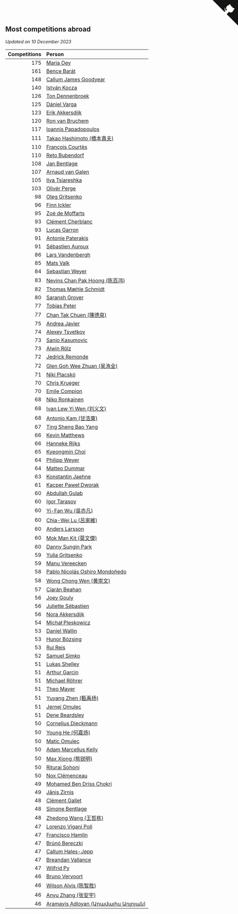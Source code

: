 ## Most competitions abroad

*Updated on 10 December 2023*

| Competitions | Person |
| ---: | :--- |
| 175 | [Maria Oey](https://www.worldcubeassociation.org/persons/2007OEYM01) |
| 161 | [Bence Barát](https://www.worldcubeassociation.org/persons/2008BARA01) |
| 148 | [Callum James Goodyear](https://www.worldcubeassociation.org/persons/2012GOOD02) |
| 140 | [István Kocza](https://www.worldcubeassociation.org/persons/2005KOCZ01) |
| 126 | [Ton Dennenbroek](https://www.worldcubeassociation.org/persons/2003DENN01) |
| 125 | [Dániel Varga](https://www.worldcubeassociation.org/persons/2008VARG01) |
| 123 | [Erik Akkersdijk](https://www.worldcubeassociation.org/persons/2005AKKE01) |
| 120 | [Ron van Bruchem](https://www.worldcubeassociation.org/persons/2003BRUC01) |
| 117 | [Ioannis Papadopoulos](https://www.worldcubeassociation.org/persons/2013PAPA01) |
| 111 | [Takao Hashimoto (橋本貴夫)](https://www.worldcubeassociation.org/persons/2007HASH01) |
| 110 | [François Courtès](https://www.worldcubeassociation.org/persons/2008COUR01) |
| 110 | [Reto Bubendorf](https://www.worldcubeassociation.org/persons/2012BUBE01) |
| 108 | [Jan Bentlage](https://www.worldcubeassociation.org/persons/2010BENT01) |
| 107 | [Arnaud van Galen](https://www.worldcubeassociation.org/persons/2006GALE01) |
| 105 | [Ilya Tsiareshka](https://www.worldcubeassociation.org/persons/2012TERE01) |
| 103 | [Olivér Perge](https://www.worldcubeassociation.org/persons/2007PERG01) |
| 98 | [Oleg Gritsenko](https://www.worldcubeassociation.org/persons/2011GRIT01) |
| 96 | [Finn Ickler](https://www.worldcubeassociation.org/persons/2012ICKL01) |
| 95 | [Zoé de Moffarts](https://www.worldcubeassociation.org/persons/2010MOFF02) |
| 93 | [Clément Cherblanc](https://www.worldcubeassociation.org/persons/2014CHER05) |
| 93 | [Lucas Garron](https://www.worldcubeassociation.org/persons/2006GARR01) |
| 91 | [Antonie Paterakis](https://www.worldcubeassociation.org/persons/2012PATE01) |
| 91 | [Sébastien Auroux](https://www.worldcubeassociation.org/persons/2008AURO01) |
| 86 | [Lars Vandenbergh](https://www.worldcubeassociation.org/persons/2003VAND01) |
| 85 | [Mats Valk](https://www.worldcubeassociation.org/persons/2007VALK01) |
| 84 | [Sebastian Weyer](https://www.worldcubeassociation.org/persons/2010WEYE02) |
| 83 | [Nevins Chan Pak Hoong (陈百鸿)](https://www.worldcubeassociation.org/persons/2010CHAN20) |
| 82 | [Thomas Mæhle Schmidt](https://www.worldcubeassociation.org/persons/2013SCHM02) |
| 80 | [Saransh Grover](https://www.worldcubeassociation.org/persons/2014GROV01) |
| 77 | [Tobias Peter](https://www.worldcubeassociation.org/persons/2014PETE03) |
| 77 | [Chan Tak Chuen (陳德泉)](https://www.worldcubeassociation.org/persons/2007CHUE01) |
| 75 | [Andrea Javier](https://www.worldcubeassociation.org/persons/2010JAVI01) |
| 74 | [Alexey Tsvetkov](https://www.worldcubeassociation.org/persons/2017TSVE02) |
| 73 | [Sanio Kasumovic](https://www.worldcubeassociation.org/persons/2009KASU01) |
| 73 | [Alwin Rölz](https://www.worldcubeassociation.org/persons/2016ROLZ01) |
| 72 | [Jedrick Remonde](https://www.worldcubeassociation.org/persons/2008REMO01) |
| 72 | [Glen Goh Wee Zhuan (吴洧全)](https://www.worldcubeassociation.org/persons/2015ZHUA01) |
| 71 | [Niki Placskó](https://www.worldcubeassociation.org/persons/2008PLAC01) |
| 70 | [Chris Krueger](https://www.worldcubeassociation.org/persons/2006KRUE01) |
| 70 | [Emile Compion](https://www.worldcubeassociation.org/persons/2007COMP01) |
| 68 | [Niko Ronkainen](https://www.worldcubeassociation.org/persons/2010RONK01) |
| 68 | [Ivan Lew Yi Wen (刘义文)](https://www.worldcubeassociation.org/persons/2012WENI01) |
| 68 | [Antonio Kam (甘浩東)](https://www.worldcubeassociation.org/persons/2017TUNG13) |
| 67 | [Ting Sheng Bao Yang](https://www.worldcubeassociation.org/persons/2008BAOY01) |
| 66 | [Kevin Matthews](https://www.worldcubeassociation.org/persons/2010MATT02) |
| 66 | [Hanneke Rijks](https://www.worldcubeassociation.org/persons/2008RIJK01) |
| 65 | [Kyeongmin Choi](https://www.worldcubeassociation.org/persons/2017CHOI07) |
| 64 | [Philipp Weyer](https://www.worldcubeassociation.org/persons/2010WEYE01) |
| 64 | [Matteo Dummar](https://www.worldcubeassociation.org/persons/2017DUMM01) |
| 63 | [Konstantin Jaehne](https://www.worldcubeassociation.org/persons/2015JAEH01) |
| 61 | [Kacper Paweł Dworak](https://www.worldcubeassociation.org/persons/2020DWOR01) |
| 60 | [Abdullah Gulab](https://www.worldcubeassociation.org/persons/2014GULA02) |
| 60 | [Igor Tarasov](https://www.worldcubeassociation.org/persons/2016TARA04) |
| 60 | [Yi-Fan Wu (吳亦凡)](https://www.worldcubeassociation.org/persons/2010WUIF01) |
| 60 | [Chia-Wei Lu (呂家維)](https://www.worldcubeassociation.org/persons/2007LUCH01) |
| 60 | [Anders Larsson](https://www.worldcubeassociation.org/persons/2003LARS01) |
| 60 | [Mok Man Kit (莫文傑)](https://www.worldcubeassociation.org/persons/2009KITM01) |
| 60 | [Danny Sungin Park](https://www.worldcubeassociation.org/persons/2015PARK13) |
| 59 | [Yulia Gritsenko](https://www.worldcubeassociation.org/persons/2012SIDO01) |
| 59 | [Manu Vereecken](https://www.worldcubeassociation.org/persons/2010VERE01) |
| 58 | [Pablo Nicolás Oshiro Mondoñedo](https://www.worldcubeassociation.org/persons/2010MOND01) |
| 58 | [Wong Chong Wen (黄崇文)](https://www.worldcubeassociation.org/persons/2014WENW01) |
| 57 | [Ciarán Beahan](https://www.worldcubeassociation.org/persons/2012BEAH01) |
| 56 | [Joey Gouly](https://www.worldcubeassociation.org/persons/2007GOUL01) |
| 56 | [Juliette Sébastien](https://www.worldcubeassociation.org/persons/2014SEBA01) |
| 56 | [Nora Akkersdijk](https://www.worldcubeassociation.org/persons/2009CHRI03) |
| 54 | [Michał Pleskowicz](https://www.worldcubeassociation.org/persons/2009PLES01) |
| 53 | [Daniel Wallin](https://www.worldcubeassociation.org/persons/2013WALL03) |
| 53 | [Hunor Bózsing](https://www.worldcubeassociation.org/persons/2009BOZS01) |
| 53 | [Rui Reis](https://www.worldcubeassociation.org/persons/2015REIS02) |
| 52 | [Samuel Simko](https://www.worldcubeassociation.org/persons/2016SIMK01) |
| 51 | [Lukas Shelley](https://www.worldcubeassociation.org/persons/2016SHEL03) |
| 51 | [Arthur Garcin](https://www.worldcubeassociation.org/persons/2014GARC27) |
| 51 | [Michael Röhrer](https://www.worldcubeassociation.org/persons/2009ROHR01) |
| 51 | [Theo Mayer](https://www.worldcubeassociation.org/persons/2012MAYE01) |
| 51 | [Yuyang Zhen (甄禹扬)](https://www.worldcubeassociation.org/persons/2013ZHEN11) |
| 51 | [Jernej Omulec](https://www.worldcubeassociation.org/persons/2010OMUL01) |
| 51 | [Dene Beardsley](https://www.worldcubeassociation.org/persons/2009BEAR01) |
| 50 | [Cornelius Dieckmann](https://www.worldcubeassociation.org/persons/2009DIEC01) |
| 50 | [Young He (何嘉炀)](https://www.worldcubeassociation.org/persons/2014HEYO01) |
| 50 | [Matic Omulec](https://www.worldcubeassociation.org/persons/2010OMUL02) |
| 50 | [Adam Marcellus Kelly](https://www.worldcubeassociation.org/persons/2016KELL10) |
| 50 | [Max Xiong (熊锐明)](https://www.worldcubeassociation.org/persons/2015XION03) |
| 50 | [Rituraj Sohoni](https://www.worldcubeassociation.org/persons/2012SOHO01) |
| 50 | [Nox Clémenceau](https://www.worldcubeassociation.org/persons/2015CLEM03) |
| 49 | [Mohamed Ben Driss Chokri](https://www.worldcubeassociation.org/persons/2015CHOK01) |
| 49 | [Jānis Zirnis](https://www.worldcubeassociation.org/persons/2013ZIRN01) |
| 48 | [Clément Gallet](https://www.worldcubeassociation.org/persons/2004GALL02) |
| 48 | [Simone Bentlage](https://www.worldcubeassociation.org/persons/2014OHLE01) |
| 48 | [Zhedong Wang (王哲栋)](https://www.worldcubeassociation.org/persons/2015WANG83) |
| 47 | [Lorenzo Vigani Poli](https://www.worldcubeassociation.org/persons/2007POLI01) |
| 47 | [Francisco Hamlin](https://www.worldcubeassociation.org/persons/2012HAML01) |
| 47 | [Brúnó Bereczki](https://www.worldcubeassociation.org/persons/2008BERE01) |
| 47 | [Callum Hales-Jepp](https://www.worldcubeassociation.org/persons/2012HALE01) |
| 47 | [Breandan Vallance](https://www.worldcubeassociation.org/persons/2007VALL01) |
| 47 | [Wilfrid Py](https://www.worldcubeassociation.org/persons/2016PYWI01) |
| 46 | [Bruno Vervoort](https://www.worldcubeassociation.org/persons/2011VERV01) |
| 46 | [Wilson Alvis (陈智胜)](https://www.worldcubeassociation.org/persons/2011ALVI01) |
| 46 | [Anyu Zhang (张安宇)](https://www.worldcubeassociation.org/persons/2012ZHAN08) |
| 46 | [Aramayis Adloyan (Արամայիս Ադլոյան)](https://www.worldcubeassociation.org/persons/2012ADLO01) |


<a href="https://github.com/jonatanklosko/wca_statistics" class="github-corner" aria-label="View source on Github"><svg width="80" height="80" viewBox="0 0 250 250" style="fill:#151513; color:#fff; position: absolute; top: 0; border: 0; right: 0;" aria-hidden="true"><path d="M0,0 L115,115 L130,115 L142,142 L250,250 L250,0 Z"></path><path d="M128.3,109.0 C113.8,99.7 119.0,89.6 119.0,89.6 C122.0,82.7 120.5,78.6 120.5,78.6 C119.2,72.0 123.4,76.3 123.4,76.3 C127.3,80.9 125.5,87.3 125.5,87.3 C122.9,97.6 130.6,101.9 134.4,103.2" fill="currentColor" style="transform-origin: 130px 106px;" class="octo-arm"></path><path d="M115.0,115.0 C114.9,115.1 118.7,116.5 119.8,115.4 L133.7,101.6 C136.9,99.2 139.9,98.4 142.2,98.6 C133.8,88.0 127.5,74.4 143.8,58.0 C148.5,53.4 154.0,51.2 159.7,51.0 C160.3,49.4 163.2,43.6 171.4,40.1 C171.4,40.1 176.1,42.5 178.8,56.2 C183.1,58.6 187.2,61.8 190.9,65.4 C194.5,69.0 197.7,73.2 200.1,77.6 C213.8,80.2 216.3,84.9 216.3,84.9 C212.7,93.1 206.9,96.0 205.4,96.6 C205.1,102.4 203.0,107.8 198.3,112.5 C181.9,128.9 168.3,122.5 157.7,114.1 C157.9,116.9 156.7,120.9 152.7,124.9 L141.0,136.5 C139.8,137.7 141.6,141.9 141.8,141.8 Z" fill="currentColor" class="octo-body"></path></svg></a><style>.github-corner:hover .octo-arm{animation:octocat-wave 560ms ease-in-out}@keyframes octocat-wave{0%,100%{transform:rotate(0)}20%,60%{transform:rotate(-25deg)}40%,80%{transform:rotate(10deg)}}@media (max-width:500px){.github-corner:hover .octo-arm{animation:none}.github-corner .octo-arm{animation:octocat-wave 560ms ease-in-out}}</style>
